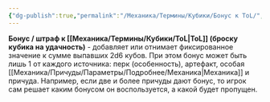 ```yaml
---
{"dg-publish":true,"permalink":"/Механика/Термины/Кубики/Бонус к ToL/","noteIcon":"","created":"2025-07-30T10:44:51.572+03:00","updated":"2025-07-29T23:53:02.100+03:00"}
---
```


**Бонус / штраф к [[Механика/Термины/Кубики/ToL\|ToL]] (броску кубика на удачность)** - добавляет или отнимает фиксированное значение к сумме выпавших 2d6 кубов. При этом бонус может быть лишь 1 от каждого источника: перк (особенность), артефакт, особая [[Механика/Причуды/Параметры/Подробнее/Механика\|Механика]] и причуда. Например, если две и более причуды дают бонус, то игрок сам решает каким бонусом он воспользуется, а какой будет пропущен.
